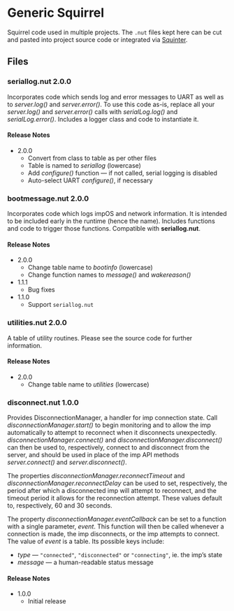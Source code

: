 # Generic Squirrel #

Squirrel code used in multiple projects. The `.nut` files kept here can be cut and pasted into project source code or integrated via [Squinter](https://smittytone.github.io/squinter/version2/index.html).

## Files ##

### seriallog.nut 2.0.0 ###

Incorporates code which sends log and error messages to UART as well as to *server.log()* and *server.error()*. To use this code as-is, replace all your *server.log()* and *server.error()* calls with *serialLog.log()* and *serialLog.error()*. Includes a logger class and code to instantiate it.

#### Release Notes #####

- 2.0.0
    - Convert from class to table as per other files
    - Table is named to *seriallog* (lowercase)
    - Add *configure()* function &mdash; if not called, serial logging is disabled
    - Auto-select UART *configure()*, if necessary

### bootmessage.nut 2.0.0 ###

Incorporates code which logs impOS and network information. It is intended to be included early in the runtime (hence the name). Includes functions and code to trigger those functions. Compatible with **seriallog.nut**.

#### Release Notes #####

- 2.0.0
    - Change table name to *bootinfo* (lowercase)
    - Change function names to *message()* and *wakereason()*
- 1.1.1
    - Bug fixes
- 1.1.0
    - Support `seriallog.nut`

### utilities.nut 2.0.0 ###

A table of utility routines.  Please see the source code for further information.

#### Release Notes #####

- 2.0.0
    - Change table name to *utilities* (lowercase)

### disconnect.nut 1.0.0 ###

Provides DisconnectionManager, a handler for imp connection state. Call *disconnectionManager.start()* to begin monitoring and to allow the imp automatically to attempt to reconnect when it disconnects unexpectedly. *disconnectionManager.connect()* and *disconnectionManager.disconnect()* can then be used to, respectively, connect to and disconnect from the server, and should be used in place of the imp API methods *server.connect()* and *server.disconnect()*.

The properties *disconnectionManager.reconnectTimeout* and *disconnectionManager.reconnectDelay* can be used to set, respectively, the period after which a disconnected imp will attempt to reconnect, and the timeout period it allows for the reconnection attempt. These values default to, respectively, 60 and 30 seconds.

The property *disconnectionManager.eventCallback* can be set to a function with a single parameter, *event*. This function will then be called whenever a connection is made, the imp disconnects, or the imp attempts to connect. The value of *event* is a table. Its possible keys include:

- *type* &mdash; `"connected"`, `"disconnected"` or `"connecting"`, ie. the imp’s state
- *message* &mdash; a human-readable status message

#### Release Notes ####

- 1.0.0
    - Initial release
